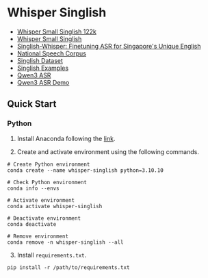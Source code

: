 # Whisper Singlish

* [Whisper Small Singlish 122k](https://huggingface.co/jensenlwt/whisper-small-singlish-122k)
* [Whisper Small Singlish](https://huggingface.co/mjwong/whisper-small-singlish)
* [Singlish-Whisper: Finetuning ASR for Singapore's Unique English](https://www.jensenlwt.com/blog/singlish-whisper-finetuning-asr-for-singapore-unique-english)
* [National Speech Corpus](https://www.imda.gov.sg/how-we-can-help/national-speech-corpus)
* [Singlish Dataset](https://github.com/AudioLLMs/Singlish)
* [Singlish Examples](https://www.reddit.com/r/singapore/comments/47hh4e/comment/d0cyynu/)
* [Qwen3 ASR](https://qwen.ai/blog?id=824c40353ea019861a636650c948eb8438ea5cf2&from=home.latest-research-list)
* [Qwen3 ASR Demo](https://huggingface.co/spaces/Qwen/Qwen3-ASR-Demo)

## Quick Start

### Python

1. Install Anaconda following the [link](https://docs.anaconda.com/anaconda/install/index.html).

2. Create and activate environment using the following commands.
```
# Create Python environment
conda create --name whisper-singlish python=3.10.10

# Check Python environment
conda info --envs

# Activate environment
conda activate whisper-singlish

# Deactivate environment
conda deactivate

# Remove environment
conda remove -n whisper-singlish --all
```

3. Install `requirements.txt`.
```
pip install -r /path/to/requirements.txt
```
